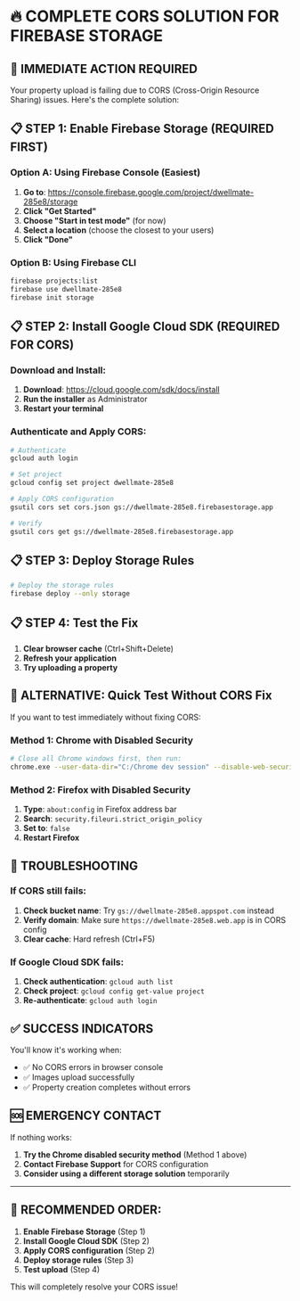 # 🔥 COMPLETE CORS SOLUTION FOR FIREBASE STORAGE

## 🚨 IMMEDIATE ACTION REQUIRED

Your property upload is failing due to CORS (Cross-Origin Resource Sharing) issues. Here's the complete solution:

## 📋 STEP 1: Enable Firebase Storage (REQUIRED FIRST)

### Option A: Using Firebase Console (Easiest)
1. **Go to**: https://console.firebase.google.com/project/dwellmate-285e8/storage
2. **Click "Get Started"**
3. **Choose "Start in test mode"** (for now)
4. **Select a location** (choose the closest to your users)
5. **Click "Done"**

### Option B: Using Firebase CLI
```bash
firebase projects:list
firebase use dwellmate-285e8
firebase init storage
```

## 📋 STEP 2: Install Google Cloud SDK (REQUIRED FOR CORS)

### Download and Install:
1. **Download**: https://cloud.google.com/sdk/docs/install
2. **Run the installer** as Administrator
3. **Restart your terminal**

### Authenticate and Apply CORS:
```bash
# Authenticate
gcloud auth login

# Set project
gcloud config set project dwellmate-285e8

# Apply CORS configuration
gsutil cors set cors.json gs://dwellmate-285e8.firebasestorage.app

# Verify
gsutil cors get gs://dwellmate-285e8.firebasestorage.app
```

## 📋 STEP 3: Deploy Storage Rules

```bash
# Deploy the storage rules
firebase deploy --only storage
```

## 📋 STEP 4: Test the Fix

1. **Clear browser cache** (Ctrl+Shift+Delete)
2. **Refresh your application**
3. **Try uploading a property**

## 🎯 ALTERNATIVE: Quick Test Without CORS Fix

If you want to test immediately without fixing CORS:

### Method 1: Chrome with Disabled Security
```bash
# Close all Chrome windows first, then run:
chrome.exe --user-data-dir="C:/Chrome dev session" --disable-web-security --disable-features=VizDisplayCompositor
```

### Method 2: Firefox with Disabled Security
1. **Type**: `about:config` in Firefox address bar
2. **Search**: `security.fileuri.strict_origin_policy`
3. **Set to**: `false`
4. **Restart Firefox**

## 🔧 TROUBLESHOOTING

### If CORS still fails:
1. **Check bucket name**: Try `gs://dwellmate-285e8.appspot.com` instead
2. **Verify domain**: Make sure `https://dwellmate-285e8.web.app` is in CORS config
3. **Clear cache**: Hard refresh (Ctrl+F5)

### If Google Cloud SDK fails:
1. **Check authentication**: `gcloud auth list`
2. **Check project**: `gcloud config get-value project`
3. **Re-authenticate**: `gcloud auth login`

## ✅ SUCCESS INDICATORS

You'll know it's working when:
- ✅ No CORS errors in browser console
- ✅ Images upload successfully
- ✅ Property creation completes without errors

## 🆘 EMERGENCY CONTACT

If nothing works:
1. **Try the Chrome disabled security method** (Method 1 above)
2. **Contact Firebase Support** for CORS configuration
3. **Consider using a different storage solution** temporarily

---

## 🎯 RECOMMENDED ORDER:

1. **Enable Firebase Storage** (Step 1)
2. **Install Google Cloud SDK** (Step 2)
3. **Apply CORS configuration** (Step 2)
4. **Deploy storage rules** (Step 3)
5. **Test upload** (Step 4)

This will completely resolve your CORS issue!
